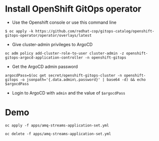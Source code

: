 # Install OpenShift GitOps operator
- Use the Openshift console or use this command line

```
$ oc apply -k https://github.com/redhat-cop/gitops-catalog/openshift-gitops-operator/operator/overlays/latest
```

- Give cluster-admin privileges to ArgoCD

```
oc adm policy add-cluster-role-to-user cluster-admin -z openshift-gitops-argocd-application-controller -n openshift-gitops
```

- Get the ArgoCD admin password

```
argocdPass=$(oc get secret/openshift-gitops-cluster -n openshift-gitops -o jsonpath='{.data.admin\.password}' | base64 -d) && echo $argocdPass
```

- Login to ArgoCD with `admin` and the value of `$argocdPass`


# Demo

```
oc apply -f apps/amq-streams-application-set.yml 
```

```
oc delete -f apps/amq-streams-application-set.yml 
```